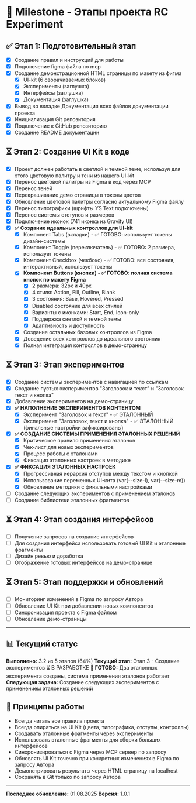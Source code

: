 # 🎯 Milestone - Этапы проекта RC Experiment

## ✅ Этап 1: Подготовительный этап
- [x] Создание правил и инструкций для работы
- [x] Подключение figma файла по mcp
- [x] Создание демонстрационной HTML страницы по макету из фигма
  - [x] UI-kit (6 сворачиваемых блоков)
  - [x] Эксперименты (заглушка)
  - [x] Интерфейсы (заглушка)
  - [x] Документация (заглушка)
- [x] Вывод во вкладке Документация всех файлов документации проекта
- [x] Инициализация Git репозитория
- [x] Подключение к GitHub репозиторию
- [x] Создание README документации

## ⏳ Этап 2: Создание UI Kit в коде
- [x] Проект должен работать в светлой и темной теме, используя для этого цветовую палитру и тени из нашего UI-kit
- [x] Перенос цветовой палитры из Figma в код через MCP
- [x] Перенос теней
- [x] Перекрашивание демо страницы в токены цветов
- [x] Обновление цветовой палитры согласно актуальному Figma файлу
- [x] Перенос типографики (шрифты YS Text подключены)
- [x] Перенос системы отступов и размеров
- [x] Подключение иконок (741 иконка из Gravity UI)
- [x] **✅ Создание идеальных контроллов для UI-kit**
  - [x] Компонент Tabs (вкладки) - ✅ ГОТОВО: использует токены дизайн-системы
  - [x] Компонент Toggle (переключатель) - ✅ ГОТОВО: 2 размера, использует токены
  - [x] Компонент Checkbox (чекбокс) - ✅ ГОТОВО: все состояния, интерактивный, использует токены
  - [x] **Компонент Buttons (кнопки) - ✅ ГОТОВО: полная система кнопок по макету Figma**
    - [x] 2 размера: 32px и 40px
    - [x] 4 стиля: Action, Fill, Outline, Blank
    - [x] 3 состояния: Base, Hovered, Pressed
    - [x] Disabled состояние для всех стилей
    - [x] Варианты с иконками: Start, End, Icon-only
    - [x] Поддержка светлой и темной темы
    - [x] Адаптивность и доступность
  - [x] Создание остальных базовых контроллов из Figma
  - [x] Доведение всех контроллов до идеального состояния
  - [x] Полная интеграция контроллов в демо-страницу

## ⏳ Этап 3: Этап экспериментов
- [x] Создание системы экспериментов с навигацией по ссылкам
- [x] Создание пустых экспериментов "Заголовок и текст" и "Заголовок текст и кнопка"
- [x] Добавление экспериментов на демо-страницу
- [x] **✅ НАПОЛНЕНИЕ ЭКСПЕРИМЕНТОВ КОНТЕНТОМ**
  - [x] Эксперимент "Заголовок и текст" - ✅ ЭТАЛОННЫЙ
  - [x] Эксперимент "Заголовок, текст и кнопка" - ✅ ЭТАЛОННЫЙ (финальные настройки зафиксированы)
- [x] **✅ СОЗДАНИЕ СИСТЕМЫ ПРИМЕНЕНИЯ ЭТАЛОННЫХ РЕШЕНИЙ**
  - [x] Критическое правило применения эталонов
  - [x] Чек-лист для новых экспериментов
  - [x] Процесс работы с эталонами
  - [x] Фиксация эталонных настроек в методике
- [x] **✅ ФИКСАЦИЯ ЭТАЛОННЫХ НАСТРОЕК**
  - [x] Прогрессивная иерархия отступов между текстом и кнопкой
  - [x] Использование переменных UI-кита (var(--size-l), var(--size-m))
  - [x] Обновление методики с финальными настройками
- [ ] Создание следующих экспериментов с применением эталонов
- [ ] Создание библиотеки эталонных фрагментов

## ⏳ Этап 4: Этап создания интерфейсов
- [ ] Получение запросов на создание интерфейсов
- [ ] Для создания интерфейса использовать готовый UI Kit и эталонные фрагменты
- [ ] Дизайн ревью и доработка
- [ ] Отображение готовых интерфейсов на демо-странице

## ⏳ Этап 5: Этап поддержки и обновлений
- [ ] Мониторинг изменений в Figma по запросу Автора
- [ ] Обновление UI Kit при добавлении новых компонентов
- [ ] Синхронизация проекта с Figma файлом
- [ ] Обновление демо-страницы

---

## 📊 Текущий статус

**Выполнено:** 3.2 из 5 этапов (64%)
**Текущий этап:** Этап 3 - Создание экспериментов ⏳ В РАЗРАБОТКЕ
**🎉 ГОТОВО:** Два эталонных эксперимента созданы, система применения эталонов работает
**Следующая задача:** Создание следующих экспериментов с применением эталонных решений

## 🎯 Принципы работы

- Всегда читать все правила проекта
- Всегда опираться на UI Kit (цвета, типографика, отступы, контроллы)
- Создавать эталонные фрагменты через эксперименты
- Использовать эталонные фрагменты для сборки больших интерфейсов
- Синхронизироваться с Figma через MCP сервер по запросу
- Обновлять UI Kit точечно при конкретных изменениях в Figma по запросу Автора
- Демонстрировать результаты через HTML страницу на localhost
- Сохранять в Git только по запросу Автора

---

**Последнее обновление:** 01.08.2025
**Версия:** 1.0.1 